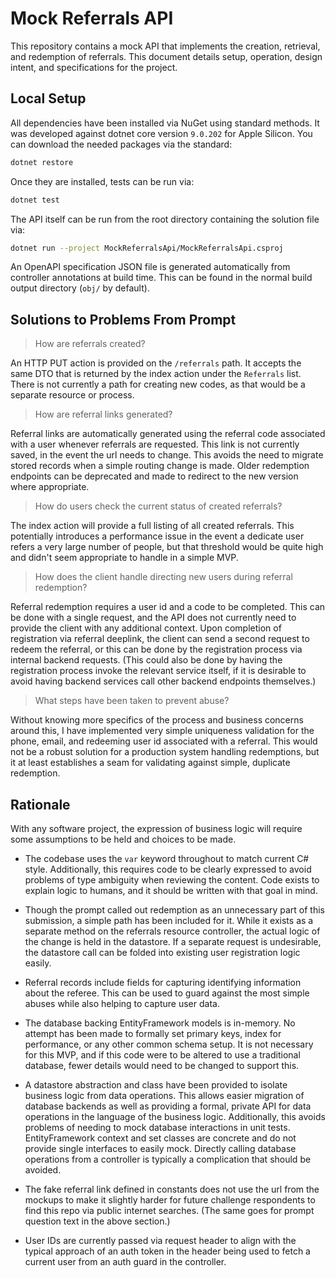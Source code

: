# Mock Referrals API

This repository contains a mock API that implements the creation, retrieval, and redemption of referrals. This document details setup, operation, design intent, and specifications for the project.

## Local Setup

All dependencies have been installed via NuGet using standard methods. It was developed against dotnet core version `9.0.202` for Apple Silicon. You can download the needed packages via the standard:

```bash
dotnet restore
```

Once they are installed, tests can be run via:

```bash
dotnet test
```

The API itself can be run from the root directory containing the solution file via:

```bash
dotnet run --project MockReferralsApi/MockReferralsApi.csproj
```

An OpenAPI specification JSON file is generated automatically from controller annotations at build time. This can be found in the normal build output directory (`obj/` by default).

## Solutions to Problems From Prompt

> How are referrals created?

An HTTP PUT action is provided on the `/referrals` path. It accepts the same DTO that is returned by the index action under the `Referrals` list. There is not currently a path for creating new codes, as that would be a separate resource or process.

> How are referral links generated?

Referral links are automatically generated using the referral code associated with a user whenever referrals are requested. This link is not currently saved, in the event the url needs to change. This avoids the need to migrate stored records when a simple routing change is made. Older redemption endpoints can be deprecated and made to redirect to the new version where appropriate.

> How do users check the current status of created referrals?

The index action will provide a full listing of all created referrals. This potentially introduces a performance issue in the event a dedicate user refers a very large number of people, but that threshold would be quite high and didn't seem appropriate to handle in a simple MVP.

> How does the client handle directing new users during referral redemption?

Referral redemption requires a user id and a code to be completed. This can be done with a single request, and the API does not currently need to provide the client with any additional context. Upon completion of registration via referral deeplink, the client can send a second request to redeem the referral, or this can be done by the registration process via internal backend requests. (This could also be done by having the registration process invoke the relevant service itself, if it is desirable to avoid having backend services call other backend endpoints themselves.)

> What steps have been taken to prevent abuse?

Without knowing more specifics of the process and business concerns around this, I have implemented very simple uniqueness validation for the phone, email, and redeeming user id associated with a referral. This would not be a robust solution for a production system handling redemptions, but it at least establishes a seam for validating against simple, duplicate redemption.

## Rationale

With any software project, the expression of business logic will require some assumptions to be held and choices to be made.

* The codebase uses the `var` keyword throughout to match current C# style. Additionally, this requires code to be clearly expressed to avoid problems of type ambiguity when reviewing the content. Code exists to explain logic to humans, and it should be written with that goal in mind.


* Though the prompt called out redemption as an unnecessary part of this submission, a simple path has been included for it. While it exists as a separate method on the referrals resource controller, the actual logic of the change is held in the datastore. If a separate request is undesirable, the datastore call can be folded into existing user registration logic easily.


* Referral records include fields for capturing identifying information about the referee. This can be used to guard against the most simple abuses while also helping to capture user data.


* The database backing EntityFramework models is in-memory. No attempt has been made to formally set primary keys, index for performance, or any other common schema setup. It is not necessary for this MVP, and if this code were to be altered to use a traditional database, fewer details would need to be changed to support this. 


* A datastore abstraction and class have been provided to isolate business logic from data operations. This allows easier migration of database backends as well as providing a formal, private API for data operations in the language of the business logic. Additionally, this avoids problems of needing to mock database interactions in unit tests. EntityFramework context and set classes are concrete and do not provide single interfaces to easily mock. Directly calling database operations from a controller is typically a complication that should be avoided.


* The fake referral link defined in constants does not use the url from the mockups to make it slightly harder for future challenge respondents to find this repo via public internet searches. (The same goes for prompt question text in the above section.)


* User IDs are currently passed via request header to align with the typical approach of an auth token in the header being used to fetch a current user from an auth guard in the controller.
